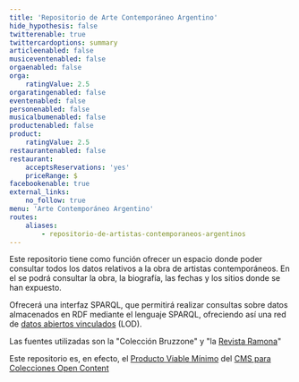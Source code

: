 ```yaml
---
title: 'Repositorio de Arte Contemporáneo Argentino'
hide_hypothesis: false
twitterenable: true
twittercardoptions: summary
articleenabled: false
musiceventenabled: false
orgaenabled: false
orga:
    ratingValue: 2.5
orgaratingenabled: false
eventenabled: false
personenabled: false
musicalbumenabled: false
productenabled: false
product:
    ratingValue: 2.5
restaurantenabled: false
restaurant:
    acceptsReservations: 'yes'
    priceRange: $
facebookenable: true
external_links:
    no_follow: true
menu: 'Arte Contemporáneo Argentino'
routes:
    aliases:
        - repositorio-de-artistas-contemporaneos-argentinos
---
```


Este repositorio tiene como función ofrecer un espacio donde poder consultar todos los datos relativos a la obra de artistas contemporáneos. En el se podrá consultar la obra, la biografía, las fechas y los sitios donde se han expuesto.

Ofrecerá una interfaz SPARQL, que permitirá realizar consultas sobre datos almacenados en RDF mediante el lenguaje SPARQL, ofreciendo así una red de [datos abiertos vinculados](https://www.w3c.es/Eventos/2013/Uruguay/Presentaciones/W3CdayMVD_LOD_LorenaEtcheverry2013.pdf) (LOD).

Las fuentes utilizadas son la "Colección Bruzzone" y "la [Revista Ramona](http://ramona.org.ar/)"

Este repositorio es, en efecto, el [Producto Viable Mínimo](https://es.wikipedia.org/wiki/Producto_viable_m%C3%ADnimo) del [CMS para Colecciones Open Content](https://docs.museosabiertos.org/cms-para-colecciones-open-content)